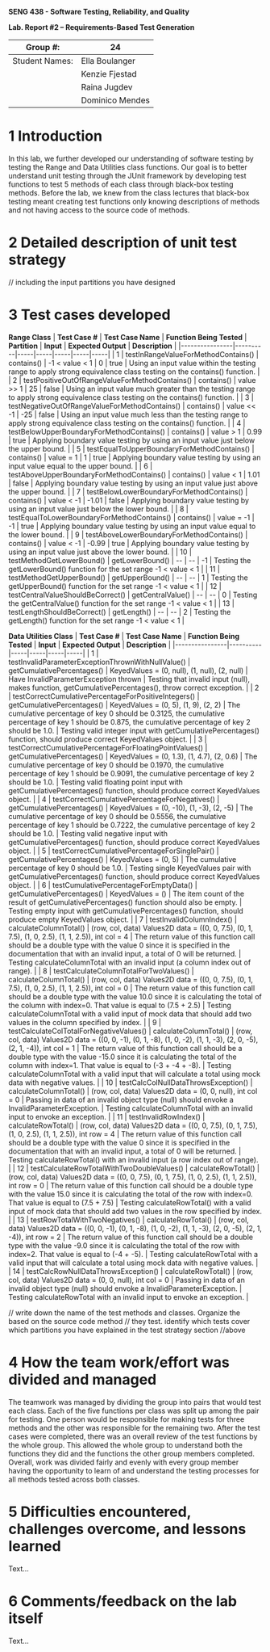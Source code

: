 **SENG 438 - Software Testing, Reliability, and Quality**

**Lab. Report \#2 – Requirements-Based Test Generation**

| Group \#:      |  24   |
| -------------- | --- |
| Student Names: |  Ella Boulanger   |
|                |  Kenzie Fjestad   |
|                |  Raina Jugdev   |
|                |  Dominico Mendes   |

# 1 Introduction

In this lab, we further developed our understanding of software testing by testing the Range and Data Utilities class functions. Our goal is to better understand unit testing through the JUnit framework by developing test functions to test 5 methods of each class through black-box testing methods. Before the lab, we knew from the class lectures that black-box testing meant creating test functions only knowing descriptions of methods and not having access to the source code of methods.

# 2 Detailed description of unit test strategy



// including the input partitions you have designed

# 3 Test cases developed


**Range Class**
| **Test Case #** | **Test Case Name**  | **Function Being Tested** | **Partition** | **Input** | **Expected Output** | **Description** |
|----------------|----------|-----|-----|-----|-----|-----|
| 1 | testInRangeValueForMethodContains()   | contains()    | -1 < value < 1    | 0 | true | Using an input value within the testing range to apply strong equivalence class testing on the contains() function. |
| 2 | testPositiveOutOfRangeValueForMethodContains()   | contains()    | value >> 1    | 25 | false | Using an input value much greater than the testing range to apply strong equivalence class testing on the contains() function. |
| 3 | testNegativeOutOfRangeValueForMethodContains()   | contains()    | value << -1    | -25 | false | Using an input value much less than the testing range to apply strong equivalence class testing on the contains() function. |
| 4 | testBelowUpperBoundaryForMethodContains()   | contains()    | value > 1    | 0.99 | true | Applying boundary value testing by using an input value just below the upper bound. |
| 5 | testEqualToUpperBoundaryForMethodContains()   | contains()    | value = 1    | 1 | true | Applying boundary value testing by using an input value equal to the upper bound. |
| 6 | testAboveUpperBoundaryForMethodContains()   | contains()    | value < 1    | 1.01 | false | Applying boundary value testing by using an input value just above the upper bound. |
| 7 | testBelowLowerBoundaryForMethodContains()   | contains()    | value < -1    | -1.01 | false | Applying boundary value testing by using an input value just below the lower bound. |
| 8 | testEqualToLowerBoundaryForMethodContains()   | contains()    | value = -1    | -1 | true | Applying boundary value testing by using an input value equal to the lower bound. |
| 9 | testAboveLowerBoundaryForMethodContains()   | contains()    | value < -1    | -0.99 | true | Applying boundary value testing by using an input value just above the lower bound. |
| 10 | testMethodGetLowerBound()   | getLowerBound()    | --    | -- | -1 | Testing the getLowerBound() function for the set range -1 < value < 1 |
| 11 | testMethodGetUpperBound()   | getUpperBound()    | --    | -- | 1 | Testing the getUpperBound() function for the set range -1 < value < 1 |
| 12 | testCentralValueShouldBeCorrect()   | getCentralValue()    | --    | -- | 0 | Testing the getCentralValue() function for the set range -1 < value < 1 |
| 13 | testLengthShouldBeCorrect()   | getLength()    | --    | -- | 2 | Testing the getLength() function for the set range -1 < value < 1 |

**Data Utilities Class**
| **Test Case #** | **Test Case Name**  | **Function Being Tested** | **Input** | **Expected Output** | **Description** |
|----------------|----------|-----|-----|-----|-----|
| 1 | testInvalidParameterExceptionThrownWithNullValue() | getCumulativePercentages() | KeyedValues = (0, null), (1, null), (2, null) | Have InvalidParameterException thrown | Testing that invalid input (null), makes function, getCumulativePercentages(), throw correct exception. |
| 2 | testCorrectCumulativePercentageForPositiveIntegers() | getCumulativePercentages() | KeyedValues = (0, 5), (1, 9), (2, 2) | The cumulative percentage of key 0 should be 0.3125, the cumulative percentage of key 1 should be 0.875, the cumulative percentage of key 2 should be 1.0.  | Testing valid integer input with getCumulativePercentages() function, should produce correct KeyedValues object. |
| 3 | testCorrectCumulativePercentageForFloatingPointValues() | getCumulativePercentages() | KeyedValues = (0, 1.3), (1, 4.7), (2, 0.6) | The cumulative percentage of key 0 should be 0.1970, the cumulative percentage of key 1 should be 0.9091, the cumulative percentage of key 2 should be 1.0. | Testing valid floating point input with getCumulativePercentages() function, should produce correct KeyedValues object. |
| 4 | testCorrectCumulativePercentageForNegatives() | getCumulativePercentages() | KeyedValues = (0, -10), (1, -3), (2, -5) | The cumulative percentage of key 0 should be 0.5556, the cumulative percentage of key 1 should be 0.7222, the cumulative percentage of key 2 should be 1.0. | Testing valid negative input with getCumulativePercentages() function, should produce correct KeyedValues object. |
| 5 | testCorrectCumulativePercentageForSinglePair() | getCumulativePercentages() | KeyedValues = (0, 5) | The cumulative percentage of key 0 should be 1.0. | Testing single KeyedValues pair with getCumulativePercentages() function, should produce correct KeyedValues object. |
| 6 | testCumulativePercentageForEmptyData() | getCumulativePercentages() | KeyedValues = () | The item count of the result of getCumulativePercentages() function should also be empty. | Testing empty input with getCumulativePercentages() function, should produce empty KeyedValues object. |
| 7 | testInvalidColumnIndex() | calculateColumnTotal() | (row, col, data) Values2D data = ((0, 0, 7.5), (0, 1, 7.5), (1, 0, 2.5), (1, 1, 2.5)), int col = 4 | The return value of this function call should be a double type with the value 0 since it is specified in the documentation that with an invalid input, a total of 0 will be returned. | Testing calculateColumnTotal with an invalid input (a column index out of range). |
| 8 | testCalculateColumnTotalForTwoValues() | calculateColumnTotal() | (row, col, data) Values2D data = ((0, 0, 7.5), (0, 1, 7.5), (1, 0, 2.5), (1, 1, 2.5)), int col = 0 | The return value of this function call should be a double type with the value 10.0 since it is calculating the total of the column with index=0. That value is equal to (7.5 + 2.5) | Testing calculateColumnTotal with a valid input of mock data that should add two values in the column specified by index. |
| 9 | testCalculateColTotalForNegativeValues() | calculateColumnTotal() | (row, col, data) Values2D data = ((0, 0, -1), (0, 1, -8), (1, 0, -2), (1, 1, -3), (2, 0, -5), (2, 1, -4)), int col = 1 | The return value of this function call should be a double type with the value -15.0 since it is calculating the total of the column with index=1. That value is equal to (-3 + -4 + -8). | Testing calculateColumnTotal with a valid input that will calculate a total using mock data with negative values. |
| 10 | testCalcColNullDataThrowsException() | calculateColumnTotal() | (row, col, data) Values2D data = (0, 0, null), int col = 0 | Passing in data of an invalid object type (null) should envoke a InvalidParameterException. | Testing calculateColumnTotal with an invalid input to envoke an exception. |
| 11 | testInvalidRowIndex() | calculateRowTotal() | (row, col, data) Values2D data = ((0, 0, 7.5), (0, 1, 7.5), (1, 0, 2.5), (1, 1, 2.5)), int row = 4 | The return value of this function call should be a double type with the value 0 since it is specified in the documentation that with an invalid input, a total of 0 will be returned. | Testing calculateRowTotal() with an invalid input (a row index out of range). |
| 12 | testCalculateRowTotalWithTwoDoubleValues() | calculateRowTotal() | (row, col, data) Values2D data = ((0, 0, 7.5), (0, 1, 7.5), (1, 0, 2.5), (1, 1, 2.5)), int row = 0 | The return value of this function call should be a double type with the value 15.0 since it is calculating the total of the row with index=0. That value is equal to (7.5 + 7.5) | Testing calculateRowTotal() with a valid input of mock data that should add two values in the row specified by index. |
| 13 | testRowTotalWithTwoNegatives() | calculateRowTotal() | (row, col, data) Values2D data = ((0, 0, -1), (0, 1, -8), (1, 0, -2), (1, 1, -3), (2, 0, -5), (2, 1, -4)), int row = 2 | The return value of this function call should be a double type with the value -9.0 since it is calculating the total of the row with index=2. That value is equal to (-4 + -5). | Testing calculateRowTotal with a valid input that will calculate a total using mock data with negative values. |
| 14 | testCalcRowNullDataThrowsException() | calculateRowTotal() | (row, col, data) Values2D data = (0, 0, null), int col = 0 | Passing in data of an invalid object type (null) should envoke a InvalidParameterException. | Testing calculateRowTotal with an invalid input to envoke an exception. |





// write down the name of the test methods and classes. Organize the based on
the source code method // they test. identify which tests cover which partitions
you have explained in the test strategy section //above

# 4 How the team work/effort was divided and managed

The teamwork was managed by dividing the group into pairs that would test each class. Each of the five functions per class was split up among the pair for testing. One person would be responsible for making tests for three methods and the other was responsible for the remaining two. After the test cases were completed, there was an overall review of the test functions by the whole group. This allowed the whole group to understand both the functions they did and the functions the other group members completed. Overall, work was divided fairly and evenly with every group member having the opportunity to learn of and understand the testing processes for all methods tested across both classes.

# 5 Difficulties encountered, challenges overcome, and lessons learned

Text…

# 6 Comments/feedback on the lab itself

Text…

